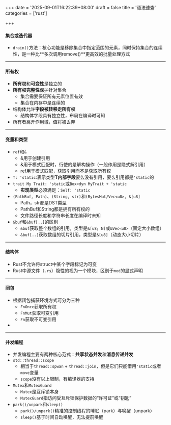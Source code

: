 +++
date = '2025-09-01T16:22:39+08:00'
draft = false
title = '语法速查'
categories = ['rust']

+++

#### 集合或迭代器

* `drain()`方法：核心功能是移除集合中指定范围的元素，同时保持集合的连续性，是一种比**多次调用remove()**更高效的批量处理方式

----------

#### 所有权

* **所有权**和**可变性**是独立的
* **所有权完整性**保护针对集合
  * 集合需要保证所有元素位置有效
  * 集合在内存中是连续的
* 结构体允许**字段被转移走所有权**
  * 结构体字段具有独立性，布局在编译时可知
* 所有者离开作用域，值将被丢弃

-----------

#### 变量和类型

* `ref`和`&`
  * &用于创建引用
  * &用于模式匹配时，行使的是解构操作（一般作用是隐式解引用）
  * ref用于模式匹配，获取引用而不是获取所有权
* `T: 'static`:表示类型**T内部字段**要么没有引用，要么引用都是`'static`的
* `trait My Trait: 'static`或`Box<dyn MyTrait + 'static`
  * **实现类型**必须满足：`Self: 'static`
* `(PathBuf, Path)`、`(String, str)`和`(BytesMut/Vec<u8>, &[u8]`
  * Path，str都是DST类型
  * PathBuf和String都是拥有所有权的
  * 文件路径长度和字符串长度在编译时未知
* `&buf`和`&buf[..]`的区别
  * `&buf`获取整个数组的引用，类型是`&[u8; N]`或`&Vec<u8>`（固定大小数组）
  * `&buf[..]`获取数组的切片引用，类型是`&[u8]`（动态大小切片）
  

--------

#### 结构体

* Rust不允许将struct中某个字段标记为可变
* Rust中源文件（`.rs`）隐性的视为一个模块，区别于`mod`的显式声明

----------

#### 闭包

* 根据闭包捕获环境方式可分为三种
  * `FnOnce`获取所有权
  * `FnMut`获取可变引用
  * `Fn`获取不可变引用
* 

-------------

#### 并发编程

* 并发编程主要有两种核心范式：**共享状态并发**和**消息传递并发**
* `std::thread::scope`
  * 相当于`thread::spwan` + `thread::join`，但是它们只能借用`'static`或者`move`变量
  * `scope`没有以上限制，有编译器的支持
* `Mutex`和`MutexGuard`
  * `Mutex`是互斥锁本身
  * `MutexGuard`指访问受互斥锁保护数据的“许可证”或“钥匙”
* `park()/unpark`和`sleep()`
  * `park()/unpark()`精准的控制线程的睡眠（park）与唤醒（unpark）
  * `sleep()`基于时间自动唤醒，无法提前唤醒
